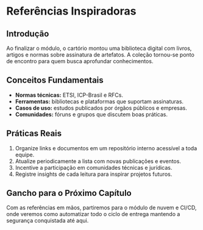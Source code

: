 # Referências Inspiradoras

## Introdução

Ao finalizar o módulo, o cartório montou uma biblioteca digital com livros, artigos e normas sobre assinatura de artefatos. A coleção tornou-se ponto de encontro para quem busca aprofundar conhecimentos.

## Conceitos Fundamentais

- **Normas técnicas:** ETSI, ICP-Brasil e RFCs.
- **Ferramentas:** bibliotecas e plataformas que suportam assinaturas.
- **Casos de uso:** estudos publicados por órgãos públicos e empresas.
- **Comunidades:** fóruns e grupos que discutem boas práticas.

## Práticas Reais

1. Organize links e documentos em um repositório interno acessível a toda equipe.
2. Atualize periodicamente a lista com novas publicações e eventos.
3. Incentive a participação em comunidades técnicas e jurídicas.
4. Registre insights de cada leitura para inspirar projetos futuros.

## Gancho para o Próximo Capítulo

Com as referências em mãos, partiremos para o módulo de nuvem e CI/CD, onde veremos como automatizar todo o ciclo de entrega mantendo a segurança conquistada até aqui.
